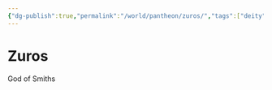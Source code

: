 ```yaml
---
{"dg-publish":true,"permalink":"/world/pantheon/zuros/","tags":["deity"],"noteIcon":""}
---
```


# Zuros
God of Smiths